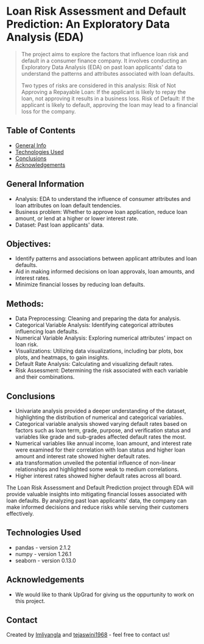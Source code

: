 # Loan Risk Assessment and Default Prediction: An Exploratory Data Analysis (EDA)
> The project aims to explore the factors that influence loan risk and default in a consumer finance company. It involves conducting an Exploratory Data Analysis (EDA) on past loan applicants' data to understand the patterns and attributes associated with loan defaults.
> 
> Two types of risks are considered in this analysis:
Risk of Not Approving a Repayable Loan: If the applicant is likely to repay the loan, not approving it results in a business loss.
Risk of Default: If the applicant is likely to default, approving the loan may lead to a financial loss for the company.


## Table of Contents
* [General Info](#general-information)
* [Technologies Used](#technologies-used)
* [Conclusions](#conclusions)
* [Acknowledgements](#acknowledgements)


## General Information
- Analysis: EDA to understand the influence of consumer attributes and loan attributes on loan default tendencies.
- Business problem: Whether to approve loan application, reduce loan amount, or lend at a higher or lower interest rate.
- Dataset: Past loan applicants' data.

## Objectives:
- Identify patterns and associations between applicant attributes and loan defaults.
- Aid in making informed decisions on loan approvals, loan amounts, and interest rates.
- Minimize financial losses by reducing loan defaults.

## Methods:
- Data Preprocessing: Cleaning and preparing the data for analysis.
- Categorical Variable Analysis: Identifying categorical attributes influencing loan defaults.
- Numerical Variable Analysis: Exploring numerical attributes' impact on loan risk.
- Visualizations: Utilizing data visualizations, including bar plots, box plots, and heatmaps, to gain insights.
- Default Rate Analysis: Calculating and visualizing default rates.
- Risk Assessment: Determining the risk associated with each variable and their combinations.

## Conclusions
- Univariate analysis provided a deeper understanding of the dataset, highlighting the distribution of numerical and categorical variables.
- Categorical variable analysis showed varying default rates based on factors such as loan term, grade, purpose, and verification status and variables like grade and sub-grades affected default rates the most. 
- Numerical variables like annual income, loan amount, and interest rate were examined for their correlation with loan status and higher loan amount and interest rate showed higher default rates. 
- ata transformation unveiled the potential influence of non-linear relationships and highlighted some weak to medium correlations.
- Higher interest rates showed higher default rates across all board. 

The Loan Risk Assessment and Default Prediction project through EDA will provide valuable insights into mitigating financial losses associated with loan defaults. By analyzing past loan applicants' data, the company can make informed decisions and reduce risks while serving their customers effectively.



## Technologies Used
- pandas - version 2.1.2
- numpy - version 1.26.1
- seaborn - version 0.13.0


## Acknowledgements
- We would like to thank UpGrad for giving us the oppurtunity to work on this project. 


## Contact
Created by [Imliyangla](https://github.com/Imliyangla) and [tejaswini1968](https://github.com/tejaswini1968) - feel free to contact us!




<!-- You don't have to include all sections - just the one's relevant to your project -->
